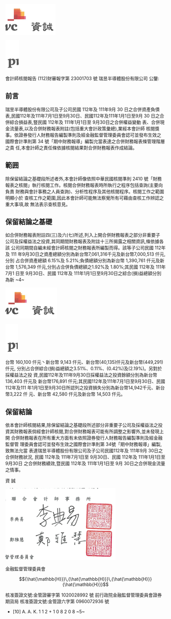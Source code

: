 

![0_image_0.png](0_image_0.png)

![0_image_1.png](0_image_1.png)

會計師核閱報告
(112)財審報字第 23001703 號 瑞昱半導體股份有限公司 公鑒:

## 前言

瑞昱半導體股份有限公司及子公司民國 112年及 111年9月 30 日之合併資產負債 表,民國112年及111年7月1日至9月30日、民國112年及111年1月1日至9月 30 日之合併綜合損益表,豎民國 112年及 111年1月1日至 9月30日之合併權益變動 表、合併現金流量表,以及合併財務報表附註(包括重大會計政策彙總),業經本會計師 核閱獎事。依證券發行人財務報告編製準則及經金融監督管理委員會認可並發布生效之 國際會計準則第 34 號「期中財務報導」編製允當表達之合併財務報表條管理階層之貴 任,本會計師之責任條依據核閱結果對合併財務報表作成結論。

## 範囲

除保留結論之基礎段所述者外,本會計師像依照中華民國核閱準則 2410 號「財務 報表之核閱」執行核閱工作。核閱合併財務報表時所執行之程序包括查詢(主要向負責 財務與會計事務之人員查詢)、分析性程序及其他核閱程序。核閱工作之範圍明顯小於 查核工作之範圍,因此本會計師可能無法察覺所有可藉由查核工作辨認之重大事項,故 無法表示查核意見。

## 保留結論之基礎

如合併財務報表附註四(三)及六(七)所述,列入上開合併財務報表之部分非重要子 公司及採權益法之投資,其同期間財務報表及附註十三所揭露之相關資訊,條依據各該 公司同期間自編未經會計師核閱之財務報表所編製而得。該等子公司民國 112年及 111 年9月30日之資產總額分別為新台幣7,061,316千元及新台幣7,000,513 仟元,分別 占合併資產總額 6.15%及 5.21%;負債總額分別為新台幣 1,390,761 仟元及新台幣 1,576,349 仟元,分別占合併負債總額之1.92%及 1.80%;其民國 112年及 111年7月1 日至 9月30日、民國 112年及 111年1月1日至9月30日之綜合(損)益總額分別為新
~4~

![1_image_0.png](1_image_0.png)

![1_image_1.png](1_image_1.png)

台幣 160,100 仟元丶新台幣 9,143 仟元、新台幣(40,135)仟元及新台幣(449,291)仟元, 分別占合併綜合(損)益總額之3.51%、0.11%、(0.42%)及(2.19%)。另對於採權益法之投 資,民國112年及111年9月30日採權益法之投資餘額分別為新台幣136,403 仟元及 新台幣176,891 仟元;其民國112年及111年7月1日至9月30日、民國112年及111 年1月1日至9月30日所認列之投資損失分別為新台幣14,942千元、新台幣3,222 仟 元、新台幣 42,580 仟元及新台幣 14,503 仟元。

## 保留結論

依本會計師核閱結果,除保留結論之基礎段所述部分非重要子公司及採權益法之投 資其財務報表倘經會計師核閱,對合併財務報表可能有所調整之影響外,並未發現上開 合併財務報表在所有重大方面有未依照證券發行人財務報告編製準則及經金融監督管 理委員會認可並發布生效之國際會計準則第 34號「期中財務報導」編製,致無法允當 表達瑞昱半導體股份有限公司及子公司民國112年及 111年9月 30日之合併財務狀況, 民國 112年及 111年7月1日至 9月30日、民國 112年及 111年1月1日至 9月30日 之合併財務績效,暨民國 112年及 111年1月1日至 9月 30日之合併現金流量之情事。

資 誠

![1_image_2.png](1_image_2.png)

金融監督管理委員會

$${\hat{\mathbb{H}}}\,{\hat{\mathbb{H}}}\,{\hat{\mathbb{H}}}{\hat{\mathbb{H}}}$$

核准簽證文號:金管證審字第 1020028992 號 前行政院金融監督管理委員會證券期貨局 核准簽證文號:金管證六字第 0960072936 號

* [10] A. A. K. 1 1 2 + 1 0 8 2 0 8
~5~
